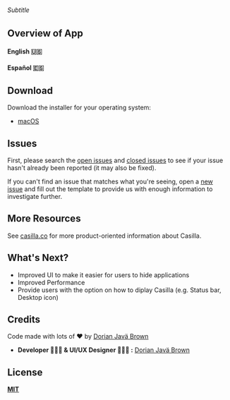 
###### Subtitle
##  Overview of App 

#### English 🇺🇸


#### Español 🇪🇸



##   Download
Download the installer for your operating system:

  - [macOS](http://)


##  Issues
First, please search the [open issues](https://github.com/ZEUSOFCS/Casilla/issues?q=is%3Aopen)
and [closed issues](https://github.com/ZEUSOFCS/Casilla/issues?q=is%3Aclosed)
to see if your issue hasn't already been reported (it may also be fixed).

If you can't find an issue that matches what you're seeing, open a [new issue](https://github.com/ZEUSOFCS/Casilla/issues)
and fill out the template to provide us with enough information to investigate
further.

## More Resources

See [casilla.co](http://casilla.co) for more product-oriented
information about Casilla.


##  What's Next?
- Improved UI to make it easier for users to hide applications
- Improved Performance
- Provide users with the option on how to diplay Casilla (e.g. Status bar, Desktop icon)


## Credits
 Code made with lots of ♥️ by [Dorian Javä Brown](www.dorianbrown.me) 
  - **Developer 👨🏽‍💻  & UI/UX Designer 👨🏽‍🎨 :** [Dorian Javä Brown](www.dorianbrown.me) 
 

## License

**[MIT](LICENSE)**
